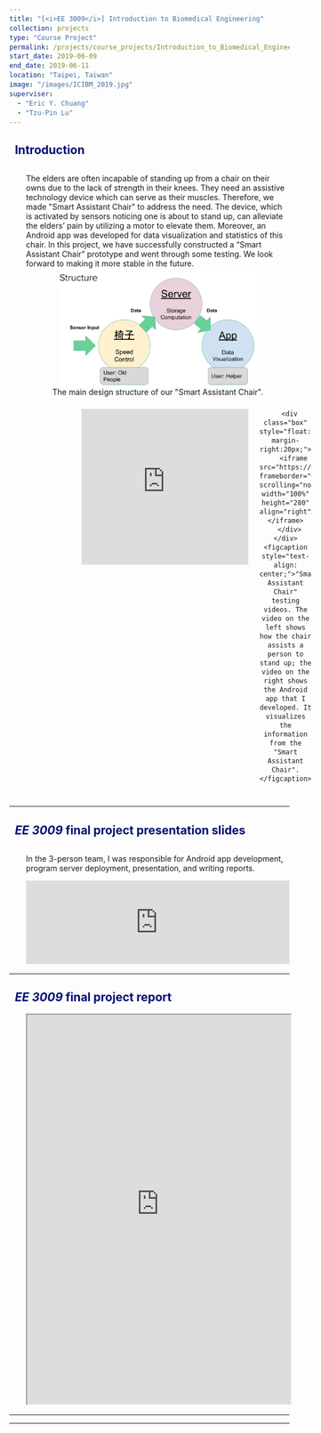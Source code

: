 ```yaml
---
title: "[<i>EE 3009</i>] Introduction to Biomedical Engineering"
collection: projects
type: "Course Project"
permalink: /projects/course_projects/Introduction_to_Biomedical_Engineering
start_date: 2019-06-09
end_date: 2019-06-11
location: "Taipei, Taiwan"
image: "/images/ICIBM_2019.jpg"
superviser:
  - "Eric Y. Chuang"
  - "Tzu-Pin Lu"
---
```


<h2 style="color: #000f70"> <i class="fas fa-dot-circle" style="font-size:18px;"></i> &nbsp;&nbsp;Introduction </h2>

<div style="margin-left: 30px">
  <p style="margin-top: 30px">
    The elders are often incapable of standing up from a chair on their owns due to the lack of strength in their knees. They need an assistive technology device which can serve as their muscles. Therefore, we made "Smart Assistant Chair" to address the need. The device, which is activated by sensors noticing one is about to stand up, can alleviate the elders’ pain by utilizing a motor to elevate them. Moreover, an Android app was developed for data visualization and statistics of this chair. In this project, we have successfully constructed a “Smart Assistant Chair” prototype and went through some testing. We look forward to making it more stable in the future.
  </p>
  <figure style="text-align: center; display: inline-block;margin-top:-6px">
    <img src="/images/biomedical_engineering_workflow.png" style="width: 90%; display: block;margin-left: auto;margin-right: auto;">
    <figcaption style="text-align: center;">The main design structure of our "Smart Assistant Chair".
    </figcaption>
  </figure>

  <figure style="width: 100%; text-align: center; display: inline-block;margin-top:-6px">
    <div style="margin-left: 60px">
      <div class="box" style="float:left; margin-right:20px;">
        <iframe src="https://drive.google.com/file/d/1nEs8Qjdysp5F-XOl_gC1cyO6q2hBu5b5/preview" frameborder="0" scrolling="no" width="100%" height="280" align="left"> </iframe>
      </div>

      <div class="box" style="float:left; margin-right:20px;">
        <iframe src="https://drive.google.com/file/d/1DflQvlfRdfWeFcq4DXeVmmOvLkTZrxZj/preview" frameborder="0" scrolling="no" width="100%" height="280" align="right"></iframe>
      </div>
    </div>
    <figcaption style="text-align: center;">"Smart Assistant Chair" testing videos. The video on the left shows how the chair assists a person to stand up; the video on the right shows the Android app that I developed. It visualizes the information from the "Smart Assistant Chair".
    </figcaption>
  </figure>
</div>

---

<h2 style="color: #000f70"> <i class="fas fa-dot-circle" style="font-size:18px;"></i> &nbsp;&nbsp;<i>EE 3009</i> final project presentation slides </h2>

<div style="margin-left: 30px">
  <p style="margin-top: 30px">
    In the 3-person team, I was responsible for Android app development, program server deployment, presentation, and writing reports.
  </p>
  <iframe src="https://docs.google.com/presentation/d/e/2PACX-1vQG383PORrHXoT1Z0c66T1_6Fw7vhhmg66X8-QjcqYQB8OLf14Bf40Llztb0L5CqkkEfcA81srHbxo-/embed?start=false&loop=false&delayms=3000" frameborder="0" width="100%" hight="500px" allowfullscreen="true" mozallowfullscreen="true" webkitallowfullscreen="true"></iframe>
</div>

---

<h2 style="color: #000f70"> <i class="fas fa-dot-circle" style="font-size:18px;"></i> &nbsp;&nbsp;<i>EE 3009</i> final project report </h2>

<div style="margin-left: 30px">
  <iframe src="https://storage.googleapis.com/kuanhao.nctu.me/Projects/Introduction%20to%20Biomedical%20Engineering/%E7%94%9F%E9%86%AB%E5%B7%A5%E7%A8%8B%E6%A6%82%E8%AB%96final%20report.pdf" width="100%" height="700"></iframe>
</div>

---






---
<!--
<h2 style="color: #000f70"> <i class="fas fa-dot-circle" style="font-size:18px;"></i> &nbsp;&nbsp;ICIBM Introduction </h2>

<div style="margin-left: 30px">
  <p>
  The 2019 International Conference on Intelligent Biology and Medicine (ICIBM 2019) will be held on June 9-11, 2019 in Columbus, OH, USA. You are invited to submit abstracts with unpublished original work describing recent advances on all aspects of bioinformatics, Systems Biology and intelligent Computing, including but not restricted to the following topics:
  </p>
  <ul>
    <li>Cancer Genomics
    </li>
    <li>Metabolomics
    </li>
    <li>Microbiome/Metagenomics
    </li>
    <li>Translational pharmacoinformatics
    </li>
    <li>Omics Integration
    </li>
    <li>Medical Informatics
    </li>
    <li>Scientific databases
    </li>
    <li>Imaging informatics
    </li>
    <li>Systems Biology
    </li>
    <li>Algorithms/Artificial Intelligence
    </li>
    <li>Single-cell analysis
    </li>
  </ul>
</div>


---

<h2 style="color: #000f70"> <i class="fas fa-dot-circle" style="font-size:18px;"></i> &nbsp;&nbsp;Related Links </h2>

<div style="margin-left: 30px">
  <ul>
    <li>
      <a href="https://icibm2019.org/"><b>ICIBM 2019 Official Website</b></a>
    </li>
    <li>
      <a href="https://icibm2019.org/Schedule.htm"><b>ICIBM 2019 Schedule</b></a>
    </li>
    <li>
      <a href="https://drive.google.com/open?id=1XLg_ej1cUAJ8uTVV_XM-0KxnR2DKQXIQ"><b>My ICIBM 2019 Presentation Slides</b></a>
    </li>
  </ul>
</div> -->
